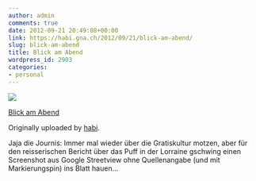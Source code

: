 ```yaml
---
author: admin
comments: true
date: 2012-09-21 20:49:08+00:00
link: https://habi.gna.ch/2012/09/21/blick-am-abend/
slug: blick-am-abend
title: Blick am Abend
wordpress_id: 2903
categories:
- personal
---
```



 [![](https://static.flickr.com/8447/8010170061_dc1b995d04_m.jpg)](https://www.flickr.com/photos/habi/8010170061/)
   

 
  [Blick am Abend](https://www.flickr.com/photos/habi/8010170061/)
    

  Originally uploaded by [habi](https://www.flickr.com/photos/habi/).
 



Jaja die Journis: Immer mal wieder über die Gratiskultur motzen, aber für den reisserischen Bericht über das Puff in der Lorraine gschwing einen Screenshot aus Google Streetview ohne Quellenangabe (und mit Markierungspin) ins Blatt hauen...
  

